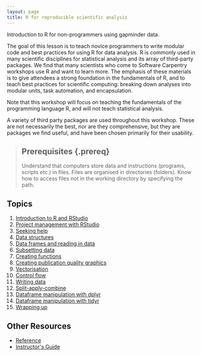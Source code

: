 ```yaml
---
layout: page
title: R for reproducible scientific analysis
---
```


Introduction to R for non-programmers using gapminder data.

The goal of this lesson is to teach novice programmers to write modular code
and best practices for using R for data analysis. R is commonly used in many
scientific disciplines for statistical analysis and its array of third-party
packages. We find that many scientists who come to Software Carpentry workshops
use R and want to learn more. The emphasis of these materials is to give
attendees a strong foundation in the fundamentals of R, and to teach best
practices for scientific computing: breaking down analyses into modular units,
task automation, and encapsulation.

Note that this workshop will focus on teaching the fundamentals of the
programming language R, and will not teach statistical analysis.

A variety of third party packages are used throughout this workshop. These
are not necessarily the best, nor are they comprehensive, but they are
packages we find useful, and have been chosen primarily for their
usability.

> ## Prerequisites {.prereq}
>
> Understand that computers store data and instructions (programs, scripts etc.) in files. Files are organised in directories (folders).
> Know how to access files not in the working directory by specifying the path.
>

## Topics

1.  [Introduction to R and RStudio](01-rstudio-intro.html)
2.  [Project management with RStudio](02-project-intro.html)
3.  [Seeking help](03-seeking-help.html)
4.  [Data structures](04-data-structures-part1.html)
5.  [Data frames and reading in data](05-data-structures-part2.html)
6.  [Subsetting data](06-data-subsetting.html)
7.  [Creating functions](07-functions.html)
8.  [Creating publication quality graphics](08-plot-ggplot2.html)
9.  [Vectorisation](09-vectorisation.html)
10. [Control flow](10-control-flow.html)
11. [Writing data](11-writing-data.html)
12. [Split-apply-combine](12-plyr.html)
13. [Dataframe manipulation with dplyr](13-dplyr.html)
14. [Dataframe manipulation with tidyr](14-tidyr.html)
15. [Wrapping up](15-wrap-up.html)


## Other Resources

*   [Reference](reference.html)
*   [Instructor's Guide](instructors.html)
